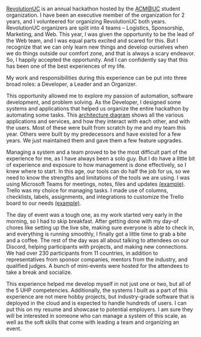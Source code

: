 [RevolutionUC](https://revolutionuc.com/) is an annual hackathon hosted by the [ACM@UC](http://acmatuc.org/) student organization. I have been an executive member of the organization for 2 years, and I volunteered for organizing RevolutionUC both years. RevolutionUC organizers are split into 4 teams – Logistics, Sponsorship, Marketing, and Web. This year, I was given the opportunity to be the lead of the Web team, and I was equal parts excited and scared for this. But I recognize that we can only learn new things and develop ourselves when we do things outside our comfort zone, and that is always a scary endeavor. So, I happily accepted the opportunity. And I can confidently say that this has been one of the best experiences of my life.

My work and responsibilities during this experience can be put into three broad roles: a Developer, a Leader and an Organizer.

This opportunity allowed me to explore my passion of automation, software development, and problem solving. As the Developer, I designed some systems and applications that helped us organize the entire hackathon by automating some tasks. This [architecture diagram](/images/experiences/revolutionuc/architecture.png) shows all the various applications and services, and how they interact with each other, and with the users. Most of these were built from scratch by me and my team this year. Others were built by my predecessors and have existed for a few years. We just maintained them and gave them a few feature upgrades.

Managing a system and a team proved to be the most difficult part of the experience for me, as I have always been a solo guy. But I do have a little bit of experience and exposure to how management is done effectively, so I knew where to start. In this age, our tools can do half the job for us, so we need to know the strengths and limitations of the tools we are using. I was using Microsoft Teams for meetings, notes, files and updates [(example)](/images/experiences/revolutionuc/teams.png). Trello was my choice for managing tasks. I made use of columns, checklists, labels, assignments, and integrations to customize the Trello board to our needs [(example)](/images/experiences/revolutionuc/trello.png).

The day of event was a tough one, as my work started very early in the morning, so I had to skip breakfast. After getting done with my day-of chores like setting up the live site, making sure everyone is able to check in, and everything is running smoothly, I finally got a little time to grab a bite and a coffee. The rest of the day was all about talking to attendees on our Discord, helping participants with projects, and making new connections. We had over 230 participants from 11 countries, in addition to representatives from sponsor companies, mentors from the industry, and qualified judges. A bunch of mini-events were hosted for the attendees to take a break and socialize.

This experience helped me develop myself in not just one or two, but all of the 5 UHP competencies. Additionally, the systems I built as a part of this experience are not mere hobby projects, but industry-grade software that is deployed in the cloud and is expected to handle hundreds of users. I can put this on my resume and showcase to potential employers. I am sure they will be interested in someone who can manage a system of this scale, as well as the soft skills that come with leading a team and organizing an event.
